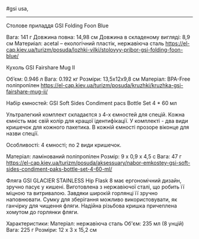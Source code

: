 #gsi  usa,

- - -

Столове приладдя  GSI Folding Foon Blue

Вага: 141 г
Довжина повна: 14,98 см
Довжина в складеному вигляді: 8,9 см
Материіал: acetal – екологічний пластік, нержавіюча сталь 
https://el-cap.kiev.ua/turizm/posuda/lozhki-vilki/stolovyy-pribor-gsi-folding-foon-blue/ 



Кухоль GSI Fairshare Mug II

Об’єм: 0.946 л
Вага: 0.192 кг
Розміри: 13,5х12х9,8 см
Матеріал: BPA-Free поліпропілен
https://el-cap.kiev.ua/turizm/posuda/kruzhki/kruzhka-gsi-fairshare-mug-ii/



Набір ємностей: GSI Soft Sides Condiment pacs Bottle Set 4 * 60 мл

Ультралегкий комплект складаєтся з 4-х ємностей для спецій. Кожна ємність має свій колір для кращої ідентифікації. У комплекті - два види кришечок для кожного пакетика. В кожній ємності прозоре віконце для назви спеції.

Особливості:
    4 ємності;
    по 2 види кришечок.

Матеріал: ламінований поліпропілен
Розмір: 9 х 0,9 х 4,5 с
Вага: 47 г
https://el-cap.kiev.ua/turizm/posuda/aksessuary/nabor-emkostey-gsi-soft-sides-condiment-paks-bottle-set-4-60-ml/



Фляга GSI GLACIER STAINLESS Hip Flask 8 має ергономічний дизайн, зручно пасує у кишені. Виготовлена з нержавіючої сталі, що робить її міцною та витривалою. Завдяки широкій горлянці її зручно наповнювати. Сумку для зберігання можливо використовувати, як ганчірку для чищення фляги. Надійна різьбова кришка причеплена хомутом до горлянки фляги.

Характеристики: 
Матеріал: нержавіюча сталь 
Об'єм: 235 мл (8 унцій) 
Вага: 225 г 
Розміри: 12 x 3 x 15,2 см 


